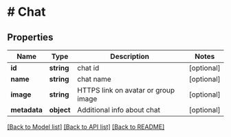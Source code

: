 # # Chat

## Properties

Name | Type | Description | Notes
------------ | ------------- | ------------- | -------------
**id** | **string** | chat id | [optional]
**name** | **string** | chat name | [optional]
**image** | **string** | HTTPS link on avatar or group image | [optional]
**metadata** | **object** | Additional info about chat | [optional]

[[Back to Model list]](../../README.md#models) [[Back to API list]](../../README.md#endpoints) [[Back to README]](../../README.md)
